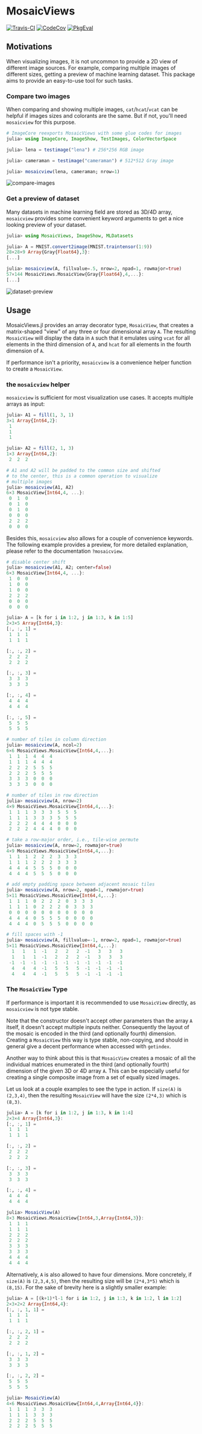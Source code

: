 # MosaicViews

[![Travis-CI][travis-img]][travis-url]
[![CodeCov][codecov-img]][codecov-url]
[![PkgEval][pkgeval-img]][pkgeval-url]

## Motivations

When visualizing images, it is not uncommon to provide a 2D view of different image sources.
For example, comparing multiple images of different sizes, getting a preview of machine
learning dataset. This package aims to provide an easy-to-use tool for such tasks.

### Compare two images

When comparing and showing multiple images, `cat`/`hcat`/`vcat` can be helpful if images
sizes and colorants are the same. But if not, you'll need `mosaicview` for this purpose.

```julia
# ImageCore reexports MosaicViews with some glue codes for images
julia> using ImageCore, ImageShow, TestImages, ColorVectorSpace

julia> lena = testimage("lena") # 256*256 RGB image

julia> cameraman = testimage("cameraman") # 512*512 Gray image

julia> mosaicview(lena, cameraman; nrow=1)
```

![compare-images](https://user-images.githubusercontent.com/8684355/76200526-c0be4700-622c-11ea-9d8f-03e22bc39be8.png)

### Get a preview of dataset

Many datasets in machine learning field are stored as 3D/4D array, `mosaicview` provides
some convenient keyword arguments to get a nice looking preview of your dataset.

```julia
julia> using MosaicViews, ImageShow, MLDatasets

julia> A = MNIST.convert2image(MNIST.traintensor(1:9))
28×28×9 Array{Gray{Float64},3}:
[...]

julia> mosaicview(A, fillvalue=.5, nrow=2, npad=1, rowmajor=true)
57×144 MosaicViews.MosaicView{Gray{Float64},4,...}:
[...]
```

![dataset-preview](https://user-images.githubusercontent.com/10854026/34172451-5f80173e-e4f2-11e7-9e86-8b3882d53aa7.png)

## Usage

MosaicViews.jl provides an array decorator type, `MosaicView`,
that creates a matrix-shaped "view" of any three or four
dimensional array `A`. The resulting `MosaicView` will display
the data in `A` such that it emulates using `vcat` for all
elements in the third dimension of `A`, and `hcat` for all
elements in the fourth dimension of `A`.

If performance isn't a priority, `mosaicview` is a convenience
helper function to create a `MosaicView`.

### the `mosaicview` helper

`mosaicview` is sufficient for most visualization use cases. It
accepts multiple arrays as input:

```julia
julia> A1 = fill(1, 3, 1)
3×1 Array{Int64,2}:
 1
 1
 1

julia> A2 = fill(2, 1, 3)
1×3 Array{Int64,2}:
 2  2  2

# A1 and A2 will be padded to the common size and shifted
# to the center, this is a common operation to visualize
# multiple images
julia> mosaicview(A1, A2)
6×3 MosaicView{Int64,4, ...}:
 0  1  0
 0  1  0
 0  1  0
 0  0  0
 2  2  2
 0  0  0
```

Besides this, `mosaicview` also allows for a couple of convenience
keywords. The following example provides a preview, for more detailed
explanation, please refer to the documentation `?mosaicview`.

```julia
# disable center shift
julia> mosaicview(A1, A2; center=false)
6×3 MosaicView{Int64,4, ...}:
 1  0  0
 1  0  0
 1  0  0
 2  2  2
 0  0  0
 0  0  0

julia> A = [k for i in 1:2, j in 1:3, k in 1:5]
2×3×5 Array{Int64,3}:
[:, :, 1] =
 1  1  1
 1  1  1

[:, :, 2] =
 2  2  2
 2  2  2

[:, :, 3] =
 3  3  3
 3  3  3

[:, :, 4] =
 4  4  4
 4  4  4

[:, :, 5] =
 5  5  5
 5  5  5

# number of tiles in column direction
julia> mosaicview(A, ncol=2)
6×6 MosaicViews.MosaicView{Int64,4,...}:
 1  1  1  4  4  4
 1  1  1  4  4  4
 2  2  2  5  5  5
 2  2  2  5  5  5
 3  3  3  0  0  0
 3  3  3  0  0  0

# number of tiles in row direction
julia> mosaicview(A, nrow=2)
4×9 MosaicViews.MosaicView{Int64,4,...}:
 1  1  1  3  3  3  5  5  5
 1  1  1  3  3  3  5  5  5
 2  2  2  4  4  4  0  0  0
 2  2  2  4  4  4  0  0  0

# take a row-major order, i.e., tile-wise permute
julia> mosaicview(A, nrow=2, rowmajor=true)
4×9 MosaicViews.MosaicView{Int64,4,...}:
 1  1  1  2  2  2  3  3  3
 1  1  1  2  2  2  3  3  3
 4  4  4  5  5  5  0  0  0
 4  4  4  5  5  5  0  0  0

# add empty padding space between adjacent mosaic tiles
julia> mosaicview(A, nrow=2, npad=1, rowmajor=true)
5×11 MosaicViews.MosaicView{Int64,4,...}:
 1  1  1  0  2  2  2  0  3  3  3
 1  1  1  0  2  2  2  0  3  3  3
 0  0  0  0  0  0  0  0  0  0  0
 4  4  4  0  5  5  5  0  0  0  0
 4  4  4  0  5  5  5  0  0  0  0

# fill spaces with -1
julia> mosaicview(A, fillvalue=-1, nrow=2, npad=1, rowmajor=true)
5×11 MosaicViews.MosaicView{Int64,4,...}:
  1   1   1  -1   2   2   2  -1   3   3   3
  1   1   1  -1   2   2   2  -1   3   3   3
 -1  -1  -1  -1  -1  -1  -1  -1  -1  -1  -1
  4   4   4  -1   5   5   5  -1  -1  -1  -1
  4   4   4  -1   5   5   5  -1  -1  -1  -1
```

### The `MosaicView` Type

If performance is important it is recommended to use `MosaicView`
directly, as `mosaicview` is not type stable.

Note that the constructor doesn't accept other parameters than
the array `A` itself, it doesn't accept multiple inputs neither.
Consequently the layout of the mosaic is encoded in the third
(and optionally fourth) dimension. Creating a `MosaicView` this
way is type stable, non-copying, and should in general give a
decent performance when accessed with `getindex`.

Another way to think about this is that `MosaicView` creates a
mosaic of all the individual matrices enumerated in the third
(and optionally fourth) dimension of the given 3D or 4D array
`A`. This can be especially useful for creating a single
composite image from a set of equally sized images.

Let us look at a couple examples to see the type in action. If
`size(A)` is `(2,3,4)`, then the resulting `MosaicView` will have
the size `(2*4,3)` which is `(8,3)`.

```julia
julia> A = [k for i in 1:2, j in 1:3, k in 1:4]
2×3×4 Array{Int64,3}:
[:, :, 1] =
 1  1  1
 1  1  1

[:, :, 2] =
 2  2  2
 2  2  2

[:, :, 3] =
 3  3  3
 3  3  3

[:, :, 4] =
 4  4  4
 4  4  4

julia> MosaicView(A)
8×3 MosaicViews.MosaicView{Int64,3,Array{Int64,3}}:
 1  1  1
 1  1  1
 2  2  2
 2  2  2
 3  3  3
 3  3  3
 4  4  4
 4  4  4
```

Alternatively, `A` is also allowed to have four dimensions. More
concretely, if `size(A)` is `(2,3,4,5)`, then the resulting size
will be `(2*4,3*5)` which is `(8,15)`. For the sake of brevity
here is a slightly smaller example:

```julia
julia> A = [(k+1)*l-1 for i in 1:2, j in 1:3, k in 1:2, l in 1:2]
2×3×2×2 Array{Int64,4}:
[:, :, 1, 1] =
 1  1  1
 1  1  1

[:, :, 2, 1] =
 2  2  2
 2  2  2

[:, :, 1, 2] =
 3  3  3
 3  3  3

[:, :, 2, 2] =
 5  5  5
 5  5  5

julia> MosaicView(A)
4×6 MosaicViews.MosaicView{Int64,4,Array{Int64,4}}:
 1  1  1  3  3  3
 1  1  1  3  3  3
 2  2  2  5  5  5
 2  2  2  5  5  5
```

[travis-img]: https://travis-ci.org/JuliaArrays/MosaicViews.jl.svg?branch=master
[travis-url]: https://travis-ci.org/JuliaArrays/MosaicViews.jl
[codecov-img]: http://codecov.io/github/JuliaArrays/MosaicViews.jl/coverage.svg?branch=master
[codecov-url]: http://codecov.io/github/JuliaArrays/MosaicViews.jl?branch=master
[pkgeval-img]: https://juliaci.github.io/NanosoldierReports/pkgeval_badges/M/MosaicViews.svg
[pkgeval-url]: https://juliaci.github.io/NanosoldierReports/pkgeval_badges/report.html
